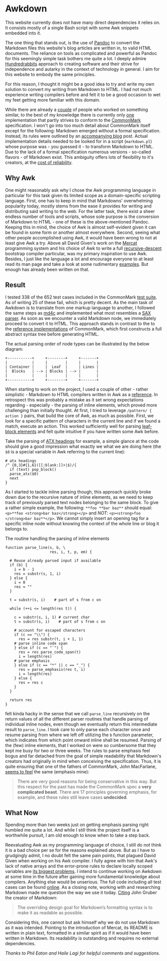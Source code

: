 # Awkdown

This website currently does not have many direct dependencies it relies
on. It consists mostly of a single Bash script with some Awk snippets
embedded into it. 

The one thing that stands out, is the use of
[Pandoc](https://pandoc.org/) to convert the Markdown files this
website's blog articles are written in, to valid HTML documents. The
reliance on tools as complicated and powerful as Pandoc for this
seemingly simple task bothers me quite a lot. I deeply admire
[Hundredrabbits](https://100r.co/site/about_us.html) approach to
creating software and their strive for independence and autarky in the
context of technology in general. I aim for this website to embody the
same principles.

For this reason, I thought it might be a good idea to try and write my
own solution to convert my writing from Markdown to HTML. I had not much
experience writing compilers before and felt it to be a good occasion to
wet my feet getting more familiar with this domain.

While there are already a [couple](https://github.com/wime12/commonmark)
of people who worked on something similar, to the best of my knowledge
there is currently only
[one](https://github.com/bert-github/gf-markdown-awk) implementation
that partly strives to conform to the
[CommonMark](https://github.com/commonmark/) specification. I won't go
into too much detail about CommonMark itself except for the following:
Markdown emerged without a formal specification. Instead, its rules were
outlined by an [accompanying
blog](https://daringfireball.net/projects/markdown/) post. Actual
implementation details needed to be looked for in a script
(`markdown.pl`) whose purpose was - you guessed it - to transform
Markdown to HTML. Due to the lack of a formal specification numerous
versions - so-called flavors - of Markdown exist. This ambiguity offers
lots of flexibility to it's creators, at the [cost of
reliability](https://twitter.com/arjenroodselaar/status/1788573953784770858). 

## Why Awk

One might reasonably ask why I chose the Awk programming language in
particular for this task given its limited scope as a domain-specific
scripting language. First, one has to keep in mind that Markdowns'
overwhelming popularity today, mostly stems from the ease it provides
for writing and distributing said writing to the web. For the latter
task, there exist a sheer endless number of tools and scripts, whose
sole purpose is the conversion of Markdown to HTML - one of these is the 
above-mentioned Pandoc. Keeping this in mind, the choice of Awk is 
almost self-evident given it can be found in some form or another almost 
everywhere. Second, seeing what other people accomplished using Awk, it 
would have been wrong to not at least give Awk a try. Above all David 
Given's work on the [Mercat](http://cowlark.com/mercat/README.txt) 
programming system and his choice of Awk to write a full 
[recursive-descent](https://en.wikipedia.org/wiki/Recursive_descent_parser)
bootstrap compiler particular, was my primary inspiration to use Awk. 
Besides, I just like the language a lot and encourage everyone to at 
least read its man page and take a look at some rudimentary
[examples](https://web.archive.org/web/20220328223853/https://catonmat.net/awk-one-liners-explained-part-one).
But enough has already been written on that.

## Result 

I tested 338 of the 652 test cases included in the CommonMark [test suite](https://spec.commonmark.org/0.31.2/spec.json). 
As of writing 25 of these fail, which is pretty decent. As the main task 
of Awkdown is to translate from one markup language to another, I 
followed the same steps as [md4c](https://github.com/mity/md4c) and 
implemented what most resembles a 
[SAX parser](http://www.saxproject.org/event.html). As soon as we 
encounter a valid Markdown node, we immediately proceed to convert
it to HTML. This approach stands in contrast to the to the [reference implementations](https://github.com/commonmark/cmark) 
of CommonMark, which first constructs a full abstract syntax tree before 
generating HTML.

The actual parsing order of node types can be illustrated by the below
diagram:

```
+-----------+     +--------+     +-------+
|           |     |        |     |       |
| Container |     |  Leaf  |     | Lines |
|  Blocks   | --> | Blocks | --> |       |
|           |     |        |     |       |
+-----------+     +--------+     +-------+
```

When starting to work on the project, I used a couple of other - rather
simplistic - Markdown to HTML compilers written in Awk as a
[reference](https://git.sr.ht/~knazarov/markdown.awk). In retrospect
this was probably a mistake as it set wrong expectations regarding -
especially - the parsing of inline elements, which proved more
challenging than initially thought. At first, I tried to leverage
`/pattern/ { action }` pairs, that build the core of Awk, as much as
possible. First, we look for a specific pattern of characters in the
current line and if we found a match, execute an action. This worked
sufficiently well for parsing [leaf-block elements](https://spec.commonmark.org/0.31.2/#leaf-blocks) 
and felt quite intuitive if you have written some Awk before.

Take the parsing of [ATX headings](https://spec.commonmark.org/0.31.2/#atx-headings) 
for example, a simple glance at the code should give a good impression 
what exactly we what we are doing here (the `$0` is a special variable 
in Awk referring to the current line):

```
# atx headings
/^ {0,3}#{1,6}([[:blank:]]+|$)/{
  if (text) pop_block()
  parse_atx($0)
  next
}
```

As I started to tackle inline parsing though, this approach quickly
broke down due to the recursive nature of inline elements, as we need to
keep track of previously parsed text nodes belonging to the same block.
To give a rather simple example, the following: `**foo **bar baz**`
should equal: `<p>**foo <strong>bar baz</strong></p>` and _NOT_:
`<p><strong>foo </strong>bar baz**</p>`. We cannot simply insert an
opening tag for a specific inline node without knowing the context of
the whole line or blog it belongs to.

The routine handling the parsing of inline elements 

```
function parse_line(s, b, \
                    res, i, t, p, em) {

  # Reuse already parsed input if available
  if (b) {
    i = b - 1
    res = substr(s, 1, i)
  } else {
    i = 0
    res = ""
  }

  t = substr(s, i)    # part of s from c on

  while (++i <= length(res t)) {

    c = substr(s, i, 1) # current char
    t = substr(s, i)    # part of s from c on

    # account for escaped characters
    if (c == "\\") {
      res = res substr(t, i + 1, 1)
    # parse inline code span
    } else if (c == "`") {
      res = res parse_code_span(t)
      i = length(res)
    # parse emphasis
    } else if (c == "*" || c == "_") {
      res = parse_emphasis(res t, i)
      i = length(res)
    } else {
      res = res c
    }
  }

  return res
}
```

felt kinda hacky in the sense that we call `parse_line` recursively on
the return values of all the different parser routines that handle
parsing of individual inline nodes, even though we eventually return
this intermediate result to `parse_line`. I took care to only parse each
character once and resume parsing from where we left off utilizing the
`b` function parameter, which indicates from which point onward inline
shall be resumed. Parsing of the (few) inline elements, that I worked on
were so cumbersome that they kept me busy for two or three weeks. The
rules to parse emphasis feel bogus and far detached from the goal of
simple readability that Markdown's creators had originally in mind
when conceiving the specification. Thus, it is quite ensuring that one 
of the fathers of CommonMark, John MacFarlane, [seems to feel](https://johnmacfarlane.net/beyond-markdown.html) 
the same (emphasis mine):

> There are very good reasons for being conservative in this way. But
> this respect for the past has made the CommonMark spec a __very
> complicated beast__. There are 17 principles governing emphasis, for
> example, and these rules still leave cases __undecided__.

## What Now

Spending more than two weeks just on getting emphasis parsing right
humbled me quite a lot. And while I still think the project itself is a
worthwhile pursuit, I am old enough to know when to take a step back.

Reevaluating Awk as my programming language of choice, I still do not
think it is a bad choice per se for the reasons explained above. But as
I have to grudgingly admit, I no doubt felt the same pain points, that
plagued David Given when working on his Awk compiler. I fully agree with 
him that Awk's lack of native arrays and the error-prone rules to
declare locally scoped variables are [its biggest problems](http://lua-users.org/lists/lua-l/2008-02/msg00477.html).
I intend to continue working on Awkdown at some time in the future after
gaining more fundamental knowledge about compilers. Anything else would
be unserious. The full code including all test cases can be found [online](https://github.com/mxngls/awkdown).
As a closing note, working with and researching Markdown made me
question the way we use it today. [Citing](https://daringfireball.net/projects/markdown/) 
John Gruber the creator of Markdown:

> The overriding design goal for Markdown’s formatting syntax is to make
> it as readable as possible.

Considering this, one cannot but ask himself why we do not use Markdown
as it was intended. Pointing to the introduction of Mercat, its README
is written in plain text, formatted in a similar spirit as if it
would have been written in Markdown. Its readability is outstanding and
requires no external dependencies.

_Thanks to Phil Eaton and Haile Lagi for helpful comments and
suggestions._
